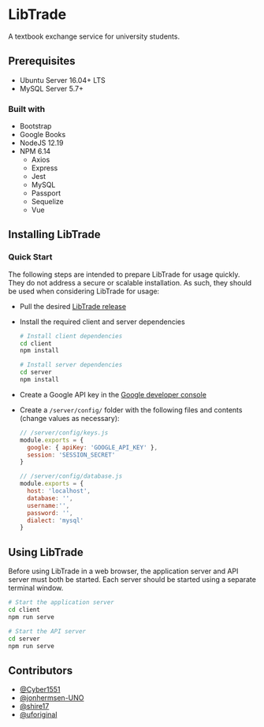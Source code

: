 # LibTrade

A textbook exchange service for university students.

## Prerequisites

* Ubuntu Server 16.04+ LTS
* MySQL Server 5.7+

### Built with

* Bootstrap
* Google Books
* NodeJS 12.19
* NPM 6.14
  * Axios
  * Express
  * Jest
  * MySQL
  * Passport
  * Sequelize
  * Vue

## Installing LibTrade

### Quick Start

The following steps are intended to prepare LibTrade for usage quickly. They do not address a secure or scalable installation. As such, they should be used when considering LibTrade for usage:

* Pull the desired [LibTrade release](https://github.com/jonhermsen-UNO/LibTrade/releases)
* Install the required client and server dependencies

  ```bash
  # Install client dependencies
  cd client
  npm install

  # Install server dependencies
  cd server
  npm install
  ```

* Create a Google API key in the [Google developer console](https://console.developers.google.com/apis/credentials)
* Create a `/server/config/` folder with the following files and contents (change values as necessary):

  ```js
  // /server/config/keys.js
  module.exports = {
    google: { apiKey: 'GOOGLE_API_KEY' },
    session: 'SESSION_SECRET'
  }

  // /server/config/database.js
  module.exports = {
    host: 'localhost',
    database: '',
    username:'',
    password: '',
    dialect: 'mysql'
  }
  ```

## Using LibTrade

Before using LibTrade in a web browser, the application server and API server must both be started. Each server should be started using a separate terminal window.

```bash
# Start the application server
cd client
npm run serve

# Start the API server
cd server
npm run serve
```

## Contributors

* [@Cyber1551](https://github.com/Cyber1551)
* [@jonhermsen-UNO](https://github.com/jonhermsen-UNO)
* [@shire17](https://github.com/shire17)
* [@uforiginal](https://github.com/uforiginal)
